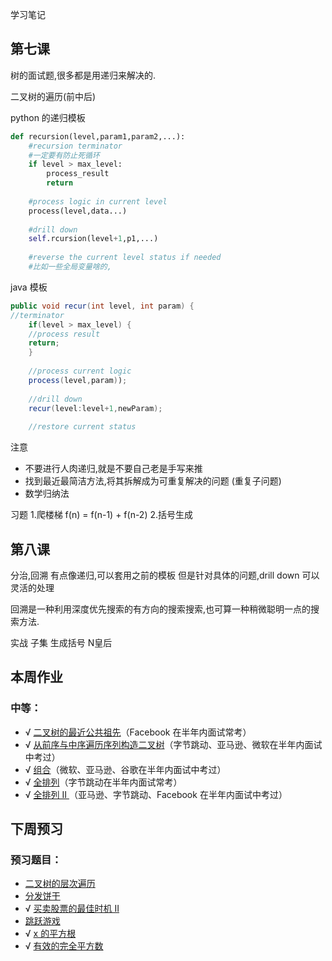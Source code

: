 学习笔记

## 第七课
树的面试题,很多都是用递归来解决的.

二叉树的遍历(前中后)

python 的递归模板

```python
def recursion(level,param1,param2,...):
    #recursion terminator
    #一定要有防止死循环
    if level > max_level: 
        process_result
        return
        
    #process logic in current level
    process(level,data...)
    
    #drill down
    self.rcursion(level+1,p1,...)
    
    #reverse the current level status if needed
    #比如一些全局变量啥的,

```
java 模板
```java
public void recur(int level, int param) {
//terminator 
    if(level > max_level) {
    //process result
    return;
    }
    
    //process current logic
    process(level,param));
    
    //drill down
    recur(level:level+1,newParam);
    
    //restore current status

```

注意
- 不要进行人肉递归,就是不要自己老是手写来推
- 找到最近最简洁方法,将其拆解成为可重复解决的问题
(重复子问题)
- 数学归纳法

习题
1.爬楼梯 f(n) = f(n-1) + f(n-2)
2.括号生成 


## 第八课
分治,回溯
有点像递归,可以套用之前的模板
但是针对具体的问题,drill down 可以灵活的处理

回溯是一种利用深度优先搜索的有方向的搜索搜索,也可算一种稍微聪明一点的搜索方法.

实战
子集
生成括号
N皇后


## 本周作业

### 中等：

- &radic;  [二叉树的最近公共祖先](https://leetcode-cn.com/problems/lowest-common-ancestor-of-a-binary-tree/)（Facebook 在半年内面试常考）
- &radic; [从前序与中序遍历序列构造二叉树](https://leetcode-cn.com/problems/construct-binary-tree-from-preorder-and-inorder-traversal/)（字节跳动、亚马逊、微软在半年内面试中考过）
- &radic; [组合](https://leetcode-cn.com/problems/combinations/)（微软、亚马逊、谷歌在半年内面试中考过）
- &radic; [全排列](https://leetcode-cn.com/problems/permutations/)（字节跳动在半年内面试常考）
- &radic; [全排列 II ](https://leetcode-cn.com/problems/permutations-ii/)（亚马逊、字节跳动、Facebook 在半年内面试中考过）

## 下周预习

### 预习题目：

- [二叉树的层次遍历](http://leetcode-cn.com/problems/binary-tree-level-order-traversal/#/description)
- [分发饼干](http://leetcode-cn.com/problems/assign-cookies/description/)
- &radic; [买卖股票的最佳时机 II](http://leetcode-cn.com/problems/best-time-to-buy-and-sell-stock-ii/description/)
- [跳跃游戏](http://leetcode-cn.com/problems/jump-game/)
- &radic; [x 的平方根](http://leetcode-cn.com/problems/sqrtx/)
- &radic; [有效的完全平方数](http://leetcode-cn.com/problems/valid-perfect-square/)

